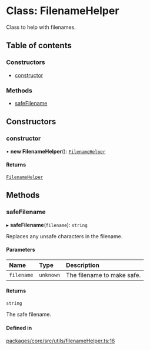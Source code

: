 # Class: FilenameHelper

Class to help with filenames.

## Table of contents

### Constructors

- [constructor](FilenameHelper.md#constructor)

### Methods

- [safeFilename](FilenameHelper.md#safefilename)

## Constructors

### constructor

• **new FilenameHelper**(): [`FilenameHelper`](FilenameHelper.md)

#### Returns

[`FilenameHelper`](FilenameHelper.md)

## Methods

### safeFilename

▸ **safeFilename**(`filename`): `string`

Replaces any unsafe characters in the filename.

#### Parameters

| Name | Type | Description |
| :------ | :------ | :------ |
| `filename` | `unknown` | The filename to make safe. |

#### Returns

`string`

The safe filename.

#### Defined in

[packages/core/src/utils/filenameHelper.ts:16](https://github.com/gtscio/framework/blob/ed1186b/packages/core/src/utils/filenameHelper.ts#L16)
